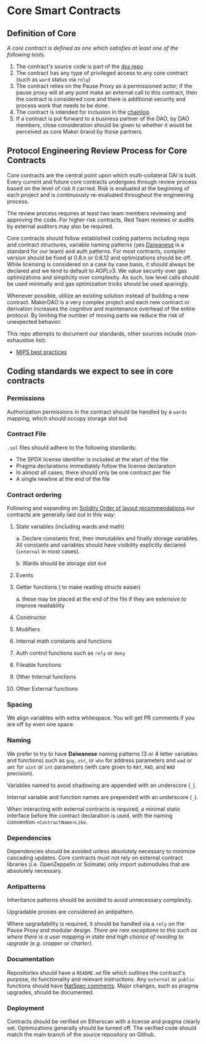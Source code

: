 # Core Smart Contracts

## Definition of Core

*A core contract is defined as one which satisfies at least one of the following tests.*


1. The contract's source code is part of the [dss repo](https://github.com/makerdao/dss)
2. The contract has any type of privileged access to any core contract (such as `ward` status via `rely`)
3. The contract relies on the Pause Proxy as a permissioned actor; if the pause proxy will at any point make an external call to this contract, then the contract is considered core and there is additional security and process work that needs to be done.
4. The contract is intended for inclusion in the [chainlog](https://chainlog.makerdao.com/).
5. If a contract is put forward to a business partner of the DAO, by DAO members, close consideration should be given to whether it would be perceived as core Maker brand by those partners.

## Protocol Engineering Review Process for Core Contracts

Core contracts are the central point upon which multi-collateral DAI is built. Every current and future core contracts undergoes through review process based on the level of risk it carried. Risk is evaluated at the beginning of each project and is continuously re-evaluated throughout the engineering process.

The review process requires at least two team members reviewing and approving the code. For higher risk contracts, Red Team reviews or audits by external auditors may also be required.

Core contracts should follow established coding patterns including repo and contract structures, variable naming patterns (yes [Daiwanese](https://docs.makerdao.com/other-documentation/system-glossary) is a standard for our team) and auth patterns. For most contracts, compiler version should be fixed at 0.8.n or 0.6.12 and optimizations should be off.  While licensing is considered on a case by case basis, it should always be declared and we tend to default to AGPLv3. We value security over gas optimizations and simplicity over complexity. As such, low level calls should be used minimally and gas optimization tricks should be used sparingly.

Whenever possible, utilize an existing solution instead of building a new contract. MakerDAO is a very complex project and each new contract or derivation increases the cognitive and maintenance overhead of the entire protocol. By limiting the number of moving parts we reduce the risk of unexpected behavior.

This repo attempts to document our standards, other sources include (non-exhaustive list):

- [MIPS best practices](https://github.com/makerdao/mips-best-practices)

## Coding standards we expect to see in core contracts

### Permissions

Authorization permissions in the contract should be handled by a `wards` mapping, which should occupy storage slot `0x0`

### Contract File

`.sol` files should adhere to the following standards:

- The SPDX license identifier is included at the start of the file
- Pragma declarations immediately follow the license declaration
- In almost all cases, there should only be one contract per file
- A single newline at the end of the file

### Contract ordering

Following and expanding on [Solidity Order of layout recommendations](https://docs.soliditylang.org/en/stable/style-guide.html#order-of-layout) our contracts are generally laid out in this way:

1. State variables (including wards and math)

    a. Declare constants first, then immutables and finally storage variables. All constants and variables should have visibility explicitly declared (`internal` in most cases).

    b. Wards should be storage slot `0x0`
2. Events
3. Getter functions ( to make reading structs easier)

    a. these may be placed at the end of the file if they are extensive to improve readability
4. Constructor
5. Modifiers
6. Internal math constants and functions
7. Auth control functions such as `rely` or `deny`
8. Fileable functions
9. Other Internal functions
10. Other External functions

### Spacing

We align variables with extra whitespace. You will get PR comments if you are off by even one space.

### Naming

We prefer to try to have **Daiwanese** naming patterns (3 or 4 letter variables and functions) such as `guy`, `usr`, or `who` for address parameters and `wad` or `amt` for `uint` or `int` parameters (with care given to `RAY`, `RAD`, and `WAD` precision).

Variables named to avoid shadowing are appended with an underscore (`_`).

Internal variable and function names are prepended with an underscore (`_`).

When interacting with external contracts is required, a minimal static interface before the contract declaration is used, with the naming convention `<ContractName>Like`.

### Dependencies

Dependencies should be avoided unless absolutely necessary to minimize cascading updates.  Core contracts must not rely on external contract libraries (i.e. OpenZeppelin or Solmate) only import submodules that are absolutely necessary.

### Antipatterns

Inheritance patterns should be avoided to avoid unnecessary complexity.

Upgradable proxies are considered an antipattern.

Where upgradability is required, it should be handled via a `rely` on the Pause Proxy and modular design.
*There are rare exceptions to this such as where there is a user mapping in state and high chance of needing to upgrade (e.g. cropper or charter).*

### Documentation

Repositories should have a `README.md` file which outlines the contract's purpose, its functionality and relevant instructions.  Any `external` or `public` functions should have [NatSpec comments](https://docs.soliditylang.org/en/latest/style-guide.html#natspec). Major changes, such as pragma upgrades, should be documented.

### Deployment

Contracts should be verified on Etherscan with a license and pragma clearly set. Optimizations generally should be turned off.  The verified code should match the main branch of the source repository on Github.

